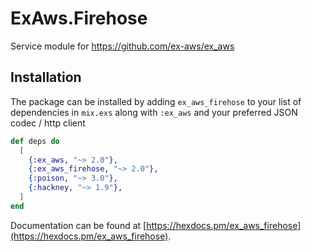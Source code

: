 # ExAws.Firehose

Service module for https://github.com/ex-aws/ex_aws

## Installation

The package can be installed by adding `ex_aws_firehose` to your list of dependencies in `mix.exs`
along with `:ex_aws` and your preferred JSON codec / http client

```elixir
def deps do
  [
    {:ex_aws, "~> 2.0"},
    {:ex_aws_firehose, "~> 2.0"},
    {:poison, "~> 3.0"},
    {:hackney, "~> 1.9"},
  ]
end
```

Documentation can be found at [https://hexdocs.pm/ex_aws_firehose](https://hexdocs.pm/ex_aws_firehose).
